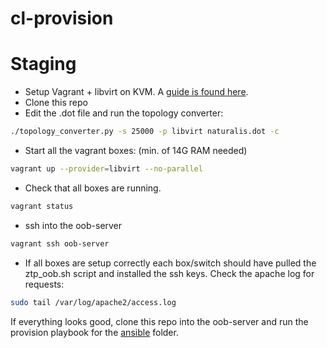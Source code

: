 # cl-provision

# Staging
- Setup Vagrant + libvirt on KVM. A [guide is found here](https://docs.cumulusnetworks.com/display/VX/Vagrant+and+Libvirt+with+KVM+or+QEMU).
- Clone this repo
- Edit the .dot file and run the topology converter:
```bash
./topology_converter.py -s 25000 -p libvirt naturalis.dot -c
```
- Start all the vagrant boxes: (min. of 14G RAM needed)
```bash
vagrant up --provider=libvirt --no-parallel
```
- Check that all boxes are running.
```bash
vagrant status
```
- ssh into the oob-server
```bash
vagrant ssh oob-server
```
- If all boxes are setup correctly each box/switch should have pulled the ztp_oob.sh script and installed the ssh keys. Check the apache log for requests:
```bash
sudo tail /var/log/apache2/access.log
```
If everything looks good, clone this repo into the oob-server and run the provision playbook for the [ansible](../ansible/) folder.

